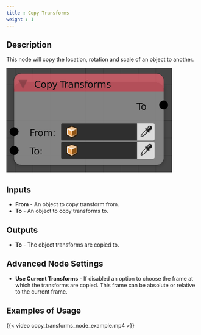 ```yaml
---
title : Copy Transforms
weight : 1
---
```


## Description

This node will copy the location, rotation and scale of an object to
another.

![image](copy_transforms_node.png)

## Inputs

- **From** - An object to copy transform from.
- **To** - An object to copy transforms to.

## Outputs

- **To** - The object transforms are copied to.

## Advanced Node Settings

- **Use Current Transforms** - If disabled an option to choose the
    frame at which the transforms are copied. This frame can be absolute
    or relative to the current frame.

## Examples of Usage

{{< video copy_transforms_node_example.mp4 >}}
